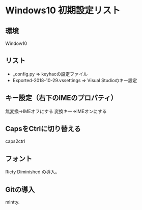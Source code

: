 
# Windows10 初期設定リスト

## 環境
Window10 

## リスト

- _config.py => keyhacの設定ファイル
- Exported-2018-10-29.vssettings => Visual Studioのキー設定

## キー設定（右下のIMEのプロパティ）
無変換→IMEオフにする
変換キー→IMEオンにする

## CapsをCtrlに切り替える
caps2ctrl

## フォント
Ricty Diminished の導入。

## Gitの導入
mintty.
